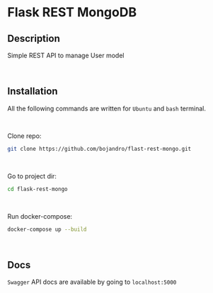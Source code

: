 # Flask REST MongoDB

## Description

Simple REST API to manage User model

<br>

## Installation

All the following commands are written for `Ubuntu` and `bash` terminal.

<br>

Clone repo:
```bash
git clone https://github.com/bojandro/flast-rest-mongo.git
```

<br>

Go to project dir:
```bash
cd flask-rest-mongo
```

<br>

Run docker-compose:
```bash
docker-compose up --build
```

<br>

## Docs

`Swagger` API docs are available by going to `localhost:5000`
